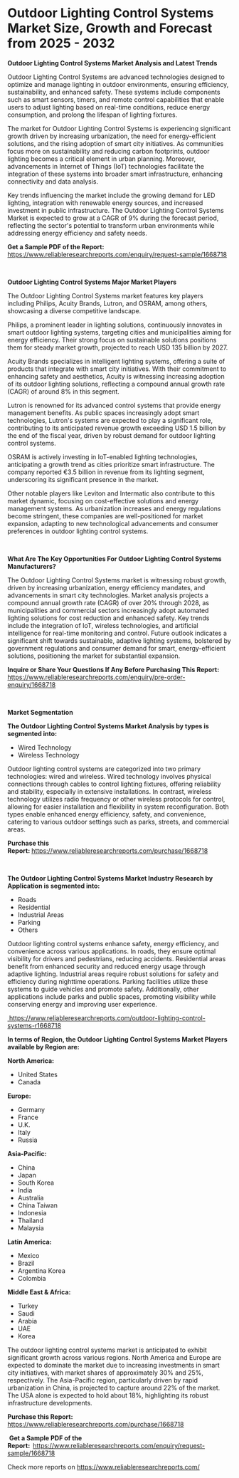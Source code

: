 <p><h1>Outdoor Lighting Control Systems Market Size, Growth and Forecast from 2025 - 2032</h1></p><p><strong>Outdoor Lighting Control Systems Market Analysis and Latest Trends</strong></p>
<p><p>Outdoor Lighting Control Systems are advanced technologies designed to optimize and manage lighting in outdoor environments, ensuring efficiency, sustainability, and enhanced safety. These systems include components such as smart sensors, timers, and remote control capabilities that enable users to adjust lighting based on real-time conditions, reduce energy consumption, and prolong the lifespan of lighting fixtures. </p><p>The market for Outdoor Lighting Control Systems is experiencing significant growth driven by increasing urbanization, the need for energy-efficient solutions, and the rising adoption of smart city initiatives. As communities focus more on sustainability and reducing carbon footprints, outdoor lighting becomes a critical element in urban planning. Moreover, advancements in Internet of Things (IoT) technologies facilitate the integration of these systems into broader smart infrastructure, enhancing connectivity and data analysis.</p><p>Key trends influencing the market include the growing demand for LED lighting, integration with renewable energy sources, and increased investment in public infrastructure. The Outdoor Lighting Control Systems Market is expected to grow at a CAGR of 9% during the forecast period, reflecting the sector's potential to transform urban environments while addressing energy efficiency and safety needs.</p></p>
<p><strong>Get a Sample PDF of the Report:&nbsp;</strong> <a href="https://www.reliableresearchreports.com/enquiry/request-sample/1668718?utm_campaign=3250&utm_medium=2&utm_source=Github&utm_content=ia&utm_term=09042025&utm_id=outdoor-lighting-control-systems">https://www.reliableresearchreports.com/enquiry/request-sample/1668718</a></p>
<p>&nbsp;</p>
<p><strong>Outdoor Lighting Control Systems Major Market Players</strong></p>
<p><p>The Outdoor Lighting Control Systems market features key players including Philips, Acuity Brands, Lutron, and OSRAM, among others, showcasing a diverse competitive landscape. </p><p>Philips, a prominent leader in lighting solutions, continuously innovates in smart outdoor lighting systems, targeting cities and municipalities aiming for energy efficiency. Their strong focus on sustainable solutions positions them for steady market growth, projected to reach USD 135 billion by 2027.</p><p>Acuity Brands specializes in intelligent lighting systems, offering a suite of products that integrate with smart city initiatives. With their commitment to enhancing safety and aesthetics, Acuity is witnessing increasing adoption of its outdoor lighting solutions, reflecting a compound annual growth rate (CAGR) of around 8% in this segment.</p><p>Lutron is renowned for its advanced control systems that provide energy management benefits. As public spaces increasingly adopt smart technologies, Lutron's systems are expected to play a significant role, contributing to its anticipated revenue growth exceeding USD 1.5 billion by the end of the fiscal year, driven by robust demand for outdoor lighting control systems.</p><p>OSRAM is actively investing in IoT-enabled lighting technologies, anticipating a growth trend as cities prioritize smart infrastructure. The company reported €3.5 billion in revenue from its lighting segment, underscoring its significant presence in the market.</p><p>Other notable players like Leviton and Intermatic also contribute to this market dynamic, focusing on cost-effective solutions and energy management systems. As urbanization increases and energy regulations become stringent, these companies are well-positioned for market expansion, adapting to new technological advancements and consumer preferences in outdoor lighting control systems.</p></p>
<p>&nbsp;</p>
<p><strong>What Are The Key Opportunities For Outdoor Lighting Control Systems Manufacturers?</strong></p>
<p><p>The Outdoor Lighting Control Systems market is witnessing robust growth, driven by increasing urbanization, energy efficiency mandates, and advancements in smart city technologies. Market analysis projects a compound annual growth rate (CAGR) of over 20% through 2028, as municipalities and commercial sectors increasingly adopt automated lighting solutions for cost reduction and enhanced safety. Key trends include the integration of IoT, wireless technologies, and artificial intelligence for real-time monitoring and control. Future outlook indicates a significant shift towards sustainable, adaptive lighting systems, bolstered by government regulations and consumer demand for smart, energy-efficient solutions, positioning the market for substantial expansion.</p></p>
<p><strong>Inquire or Share Your Questions If Any Before Purchasing This Report:</strong> <a href="https://www.reliableresearchreports.com/enquiry/pre-order-enquiry/1668718?utm_campaign=3250&utm_medium=2&utm_source=Github&utm_content=ia&utm_term=09042025&utm_id=outdoor-lighting-control-systems">https://www.reliableresearchreports.com/enquiry/pre-order-enquiry/1668718</a></p>
<p>&nbsp;</p>
<p><strong>Market Segmentation</strong></p>
<p><strong>The Outdoor Lighting Control Systems Market Analysis by types is segmented into:</strong></p>
<p><ul><li>Wired Technology</li><li>Wireless Technology</li></ul></p>
<p><p>Outdoor lighting control systems are categorized into two primary technologies: wired and wireless. Wired technology involves physical connections through cables to control lighting fixtures, offering reliability and stability, especially in extensive installations. In contrast, wireless technology utilizes radio frequency or other wireless protocols for control, allowing for easier installation and flexibility in system reconfiguration. Both types enable enhanced energy efficiency, safety, and convenience, catering to various outdoor settings such as parks, streets, and commercial areas.</p></p>
<p><strong>Purchase this Report:&nbsp;</strong><a href="https://www.reliableresearchreports.com/purchase/1668718?utm_campaign=3250&utm_medium=2&utm_source=Github&utm_content=ia&utm_term=09042025&utm_id=outdoor-lighting-control-systems">https://www.reliableresearchreports.com/purchase/1668718</a></p>
<p>&nbsp;</p>
<p><strong>The Outdoor Lighting Control Systems Market Industry Research by Application is segmented into:</strong></p>
<p><ul><li>Roads</li><li>Residential</li><li>Industrial Areas</li><li>Parking</li><li>Others</li></ul></p>
<p><p>Outdoor lighting control systems enhance safety, energy efficiency, and convenience across various applications. In roads, they ensure optimal visibility for drivers and pedestrians, reducing accidents. Residential areas benefit from enhanced security and reduced energy usage through adaptive lighting. Industrial areas require robust solutions for safety and efficiency during nighttime operations. Parking facilities utilize these systems to guide vehicles and promote safety. Additionally, other applications include parks and public spaces, promoting visibility while conserving energy and improving user experience.</p></p>
<p><a href="https://www.reliableresearchreports.com/outdoor-lighting-control-systems-r1668718?utm_campaign=3250&utm_medium=2&utm_source=Github&utm_content=ia&utm_term=09042025&utm_id=outdoor-lighting-control-systems">&nbsp;https://www.reliableresearchreports.com/outdoor-lighting-control-systems-r1668718</a></p>
<p><strong>In terms of Region, the Outdoor Lighting Control Systems Market Players available by Region are:</strong></p>
<p>
    <p> <strong> North America: </strong>
        <ul>
            <li>United States</li>
            <li>Canada</li>
        </ul>
        </p> 
    <p> <strong> Europe: </strong>
        <ul>
            <li>Germany</li>
            <li>France</li>
            <li>U.K.</li>
            <li>Italy</li>
            <li>Russia</li>
        </ul>
        </p> 
    <p> <strong> Asia-Pacific: </strong>
        <ul>
            <li>China</li>
            <li>Japan</li>
            <li>South Korea</li>
            <li>India</li>
            <li>Australia</li>
            <li>China Taiwan</li>
            <li>Indonesia</li>
            <li>Thailand</li>
            <li>Malaysia</li>
        </ul>
        </p> 
    <p> <strong> Latin America: </strong>
        <ul>
            <li>Mexico</li>
            <li>Brazil</li>
            <li>Argentina Korea</li>
            <li>Colombia</li>
        </ul>
        </p> 
    <p> <strong> Middle East & Africa: </strong>
        <ul>
            <li>Turkey</li>
            <li>Saudi</li>
            <li>Arabia</li>
            <li>UAE</li>
            <li>Korea</li>
        </ul>
    </p>
    </p>
<p><p>The outdoor lighting control systems market is anticipated to exhibit significant growth across various regions. North America and Europe are expected to dominate the market due to increasing investments in smart city initiatives, with market shares of approximately 30% and 25%, respectively. The Asia-Pacific region, particularly driven by rapid urbanization in China, is projected to capture around 22% of the market. The USA alone is expected to hold about 18%, highlighting its robust infrastructure developments.</p></p>
<p><strong>Purchase this Report: </strong><a href="https://www.reliableresearchreports.com/purchase/1668718?utm_campaign=3250&utm_medium=2&utm_source=Github&utm_content=ia&utm_term=09042025&utm_id=outdoor-lighting-control-systems">https://www.reliableresearchreports.com/purchase/1668718</a></p>
<p>&nbsp;<strong>Get a Sample PDF of the Report:&nbsp;&nbsp;</strong><a href="https://www.reliableresearchreports.com/enquiry/request-sample/1668718?utm_campaign=3250&utm_medium=2&utm_source=Github&utm_content=ia&utm_term=09042025&utm_id=outdoor-lighting-control-systems">https://www.reliableresearchreports.com/enquiry/request-sample/1668718</a></p>
<p><strong></strong></p>
<p>Check more reports on <a href="https://www.reliableresearchreports.com/?utm_campaign=3250&utm_medium=2&utm_source=Github&utm_content=ia&utm_term=09042025&utm_id=outdoor-lighting-control-systems">https://www.reliableresearchreports.com/</a></p>